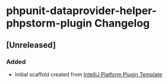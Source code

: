 <!-- Keep a Changelog guide -> https://keepachangelog.com -->

# phpunit-dataprovider-helper-phpstorm-plugin Changelog

## [Unreleased]
### Added
- Initial scaffold created from [IntelliJ Platform Plugin Template](https://github.com/JetBrains/intellij-platform-plugin-template)
